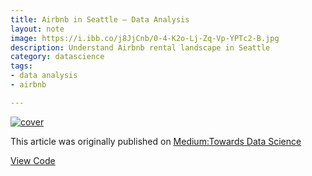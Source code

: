 ```yaml
---
title: Airbnb in Seattle — Data Analysis
layout: note
image: https://i.ibb.co/j8JjCnb/0-4-K2o-Lj-Zq-Vp-YPTc2-B.jpg
description: Understand Airbnb rental landscape in Seattle
category: datascience
tags:
- data analysis
- airbnb

---
```


[![cover](https://i.ibb.co/j8JjCnb/0-4-K2o-Lj-Zq-Vp-YPTc2-B.jpg)](https://towardsdatascience.com/airbnb-in-seattle-data-analysis-8222207579d7)

This article was originally published on [Medium:Towards Data Science](https://towardsdatascience.com/airbnb-in-seattle-data-analysis-8222207579d7)

[View Code](https://gist.github.com/jinglescode/08d21b680bd11008c73083f9645d6b1d#file-seattle-airbnb-open-data-ipynb)
